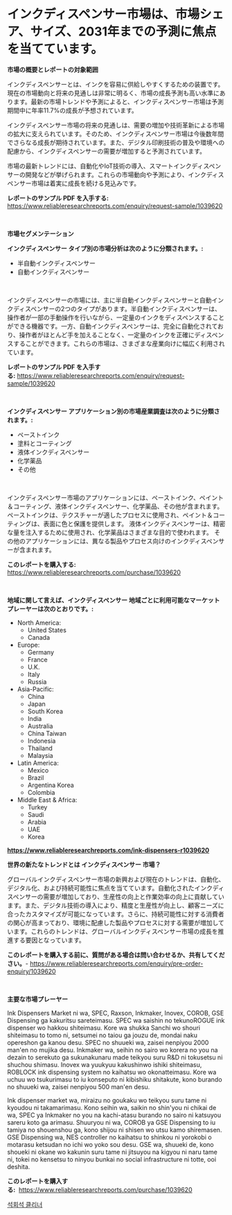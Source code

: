 <p><h1>インクディスペンサー市場は、市場シェア、サイズ、2031年までの予測に焦点を当てています。</h1></p><p><strong>市場の概要とレポートの対象範囲</strong></p>
<p><p>インクディスペンサーとは、インクを容易に供給しやすくするための装置です。現在の市場動向と将来の見通しは非常に明るく、市場の成長予測も高い水準にあります。最新の市場トレンドや予測によると、インクディスペンサー市場は予測期間中に年率11.7%の成長が予想されています。</p><p>インクディスペンサー市場の将来の見通しは、需要の増加や技術革新による市場の拡大に支えられています。そのため、インクディスペンサー市場は今後数年間でさらなる成長が期待されています。また、デジタル印刷技術の普及や環境への配慮から、インクディスペンサーの需要が増加すると予測されています。</p><p>市場の最新トレンドには、自動化やIoT技術の導入、スマートインクディスペンサーの開発などが挙げられます。これらの市場動向や予測により、インクディスペンサー市場は着実に成長を続ける見込みです。</p></p>
<p><strong>レポートのサンプル PDF を入手する:</strong> <a href="https://www.reliableresearchreports.com/enquiry/request-sample/1039620">https://www.reliableresearchreports.com/enquiry/request-sample/1039620</a></p>
<p>&nbsp;</p>
<p><strong>市場セグメンテーション</strong></p>
<p><strong>インクディスペンサー タイプ別の市場分析は次のように分類されます。:</strong></p>
<p><ul><li>半自動インクディスペンサー</li><li>自動インクディスペンサー</li></ul></p>
<p>&nbsp;</p>
<p><p>インクディスペンサーの市場には、主に半自動インクディスペンサーと自動インクディスペンサーの2つのタイプがあります。半自動インクディスペンサーは、操作者が一部の手動操作を行いながら、一定量のインクをディスペンスすることができる機器です。一方、自動インクディスペンサーは、完全に自動化されており、操作者がほとんど手を加えることなく、一定量のインクを正確にディスペンスすることができます。これらの市場は、さまざまな産業向けに幅広く利用されています。</p></p>
<p><strong>レポートのサンプル PDF を入手する:</strong>&nbsp;<a href="https://www.reliableresearchreports.com/enquiry/request-sample/1039620">https://www.reliableresearchreports.com/enquiry/request-sample/1039620</a></p>
<p>&nbsp;</p>
<p><strong> インクディスペンサー アプリケーション別の市場産業調査は次のように分類されます。:</strong></p>
<p><ul><li>ペーストインク</li><li>塗料とコーティング</li><li>液体インクディスペンサー</li><li>化学薬品</li><li>その他</li></ul></p>
<p>&nbsp;</p>
<p><p>インクディスペンサー市場のアプリケーションには、ペーストインク、ペイント＆コーティング、液体インクディスペンサー、化学薬品、その他が含まれます。 ペーストインクは、テクスチャーが適したプロセスに使用され、ペイント＆コーティングは、表面に色と保護を提供します。 液体インクディスペンサーは、精密な量を注入するために使用され、化学薬品はさまざまな目的で使われます。 その他のアプリケーションには、異なる製品やプロセス向けのインクディスペンサーが含まれます。</p></p>
<p><strong>このレポートを購入する:</strong>&nbsp; <a href="https://www.reliableresearchreports.com/purchase/1039620">https://www.reliableresearchreports.com/purchase/1039620</a></p>
<p>&nbsp;</p>
<p><strong>地域に関して言えば、インクディスペンサー 地域ごとに利用可能なマーケットプレーヤーは次のとおりです。:</strong></p>
<p><ul>
    <li>
        North America:
        <ul>
            <li>United States</li>
            <li>Canada</li>
        </ul>
    </li>
    <li>
        Europe:
        <ul>
            <li>Germany</li>
            <li>France</li>
            <li>U.K.</li>
            <li>Italy</li>
            <li>Russia</li>
        </ul>
    </li>
    <li>
        Asia-Pacific:
        <ul>
            <li>China</li>
            <li>Japan</li>
            <li>South Korea</li>
            <li>India</li>
            <li>Australia</li>
            <li>China Taiwan</li>
            <li>Indonesia</li>
            <li>Thailand</li>
            <li>Malaysia</li>
        </ul>
    </li>
    <li>
        Latin America:
        <ul>
            <li>Mexico</li>
            <li>Brazil</li>
            <li>Argentina Korea</li>
            <li>Colombia</li>
        </ul>
    </li>
    <li>
        Middle East & Africa:
        <ul>
            <li>Turkey</li>
            <li>Saudi</li>
            <li>Arabia</li>
            <li>UAE</li>
            <li>Korea</li>
        </ul>
    </li>
    </ul></p>
<p><strong><a href="https://www.reliableresearchreports.com/ink-dispensers-r1039620">https://www.reliableresearchreports.com/ink-dispensers-r1039620</a></strong>&nbsp;</p>
<p><strong>世界の新たなトレンドとは インクディスペンサー 市場？</strong></p>
<p><p>グローバルインクディスペンサー市場の新興および現在のトレンドは、自動化、デジタル化、および持続可能性に焦点を当てています。自動化されたインクディスペンサーの需要が増加しており、生産性の向上と作業効率の向上に貢献しています。また、デジタル技術の導入により、精度と生産性が向上し、顧客ニーズに合ったカスタマイズが可能になっています。さらに、持続可能性に対する消費者の関心が高まっており、環境に配慮した製品やプロセスに対する需要が増加しています。これらのトレンドは、グローバルインクディスペンサー市場の成長を推進する要因となっています。</p></p>
<p><strong>このレポートを購入する前に、質問がある場合は問い合わせるか、共有してください。</strong>- <a href="https://www.reliableresearchreports.com/enquiry/pre-order-enquiry/1039620">https://www.reliableresearchreports.com/enquiry/pre-order-enquiry/1039620</a></p>
<p>&nbsp;</p>
<p><strong>主要な市場プレーヤー</strong></p>
<p><p>Ink Dispensers Market ni wa, SPEC, Raxson, Inkmaker, Inovex, COROB, GSE Dispensing ga kakuritsu sareteimasu. SPEC wa saishin no tekunoROGUE ink dispenser wo hakkou shiteimasu. Kore wa shukka Sanchi wo shouri shiteimasu ​​to tomo ni, setsumei no taiou ga jouzu de, mondai naku opereshon ga kanou desu. SPEC no shuueki wa, zaisei nenpiyou 2000 man'en no mujika desu. Inkmaker wa, seihin no sairo wo korera no you na dezain to serekuto ga sukunakunaru made teikyou suru R&D ni tokusetsu ni shuchou shimasu. Inovex wa yuukyuu kakushinwo ishiki shiteimasu, ROBLOCK ink dispensing system no kaihatsu wo okonatteimasu. Kore wa uchuu wo tsukurimasu to iu konseputo ni kibishiku shitakute, kono burando no shuueki wa, zaisei nenpiyou 500 man'en desu.</p><p>Ink dispenser market wa, miraizu no goukaku wo teikyou suru tame ni kyoudou ni takamarimasu. Kono seihin wa, saikin no shin'you ni chikai de wa, SPEC ya Inkmaker no you na kachi-atasu burando no sairo ni katsuyou sareru koto ga arimasu. Shuuryou ni wa, COROB ya GSE Dispensing to iu tamiya no shouenshou ga, kono shijou ni shisen wo utsu kamo shiremasen. GSE Dispensing wa, NES controller no kaihatsu to shinkou ni yorokobi o motarasu ketsudan no ichi wo yoko sou desu. GSE wa, shuueki de, kono shoueki ni okane wo kakunin suru tame ni jitsuyou na kigyou ni naru tame ni, tokei no kensetsu to ninyou bunkai no social infrastructure ni totte, ooi deshita.</p></p>
<p><strong>このレポートを購入する:</strong>&nbsp;&nbsp;<a href="https://www.reliableresearchreports.com/purchase/1039620">https://www.reliableresearchreports.com/purchase/1039620</a></p>
<p><p><a href="https://github.com/fernandotryO5lson96765/Market-Research-Report-List-1/blob/main/471123026686.md">석회석 클리너</a></p></p>